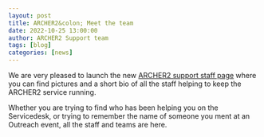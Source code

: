 ```yaml
---
layout: post
title: ARCHER2&colon; Meet the team
date: 2022-10-25 13:00:00
author: ARCHER2 Support team
tags: [blog] 
categories: [news]
---
```


We are very pleased to launch the new [ARCHER2 support staff page](https://www.archer2.ac.uk/about/staff/) where you can find pictures and a short bio of all the staff helping to keep the ARCHER2 service running.



<!--more-->

Whether you are trying to find  who has been helping you on the Servicedesk, or trying to remember the name of someone you ment at an Outreach event, all the staff and teams are here. 


<!--

<img src="{{ site.baseurl }}/img/news/210127-IMG_0126.jpg" alt="ARCHER2" title="ARCHER2"/>

<img src="{{ site.baseurl }}/img/logos/euro-cc.jpg" alt="EuroCC" title="EuroCC" align="right" width="10%" />

<a href="https:www        ">
<img src="{{ site.baseurl }}/img/blog/211030-uk-stats-auth.jpg" alt="ARCHER2" title="ARCHER2" style="width: 30%"   /></a>



![image]({{ site.baseurl }}/img/blog/210412-systems-blog_pic2.jpg)
{: .img-center style="width: 60%" 
alt="ARCHER2" 
title="ARCHER2"}



<div>

<iframe title="Video"  width="1000" height="560" src="https://www.youtube.com/embed/UXHE7ljmhaQ" frameborder="0" allow="accelerometer; autoplay; encrypted-media; gyroscope; picture-in-picture" allowfullscreen></iframe>

</div>


-->